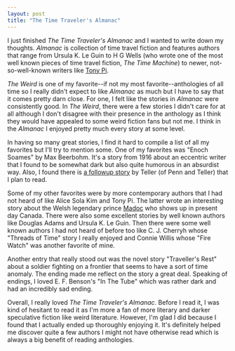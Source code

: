```yaml
---
layout: post
title: "The Time Traveler's Almanac"
---
```


I just finished *The Time Traveler's Almanac* and I wanted to write down my
thoughts. *Almanac* is collection of time travel fiction and features authors
that range from Ursula K. Le Guin to H G Wells (who wrote one of the most well
known pieces of time travel fiction, *The Time Machine*) to newer,
not-so-well-known writers like [Tony Pi](http://tonypi.com/).

*The Weird* is one of my favorite--if not my most favorite--anthologies of all
time so I really didn't expect to like *Almanac* as much but I have to say that
it comes pretty darn close. For one, I felt like the stories in *Almanac* were
consistently good. In *The Weird*, there were a few stories I didn't care for
at all although I don't disagree with their presence in the anthology as I
think they would have appealed to some weird fiction fans but not me. I think
in the *Almanac* I enjoyed pretty much every story at some level.

In having so many great stories, I find it hard to compile a list of all my
favorites but I'll try to mention some. One of my favorites was "Enoch Soames"
by Max Beerbohm. It's a story from 1916 about an eccentric writer that I found
to be somewhat dark but also quite humorous in an absurdist way. Also, I found
there is [a followup
story](http://www.theatlantic.com/past/docs/issues/97nov/teller.htm) by Teller
(of Penn and Teller) that I plan to read.

Some of my other favorites were by more contemporary authors that I had not
heard of like Alice Sola Kim and Tony Pi. The latter wrote an interesting story
about the Welsh legendary prince [Madoc](https://en.wikipedia.org/wiki/Madoc)
who shows up in present day Canada. There were also some excellent stories by
well known authors like Douglas Adams and Ursula K. Le Guin. Then there were
some well known authors I had not heard of before too like C. J. Cherryh whose
"Threads of Time" story I really enjoyed and Connie Willis whose "Fire Watch"
was another favorite of mine.

Another entry that really stood out was the novel story "Traveller's Rest"
about a soldier fighting on a frontier that seems to have a sort of time
anomaly.  The ending made me reflect on the story a great deal. Speaking of
endings, I loved E. F. Benson's "In The Tube" which was rather dark and had an
incredibly sad ending.

Overall, I really loved *The Time Traveler's Almanac*. Before I read it, I was
kind of hesitant to read it as I'm more a fan of more literary and darker
speculative fiction like weird literature. However, I'm glad I did because I
found that I actually ended up thoroughly enjoying it. It's definitely helped
me discover quite a few authors I might not have otherwise read which is always
a big benefit of reading anthologies.
